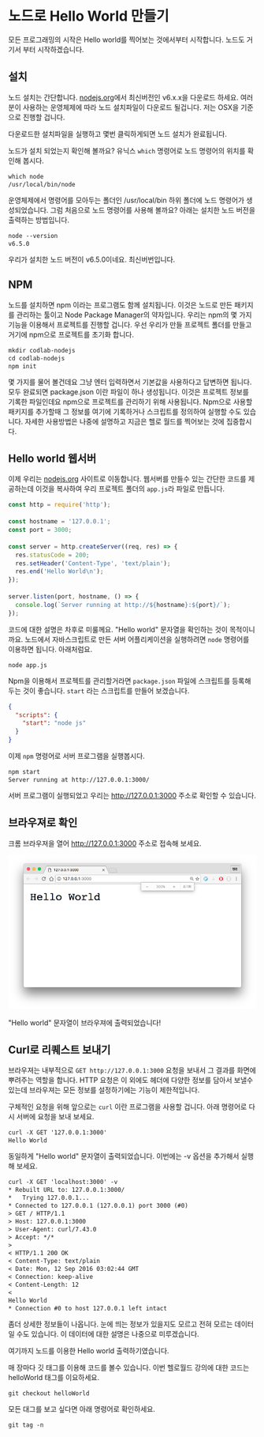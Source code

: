 노드로 Hello World 만들기
=====================

모든 프로그래밍의 시작은 Hello world를 찍어보는 것에서부터 시작합니다. 노드도 거기서 부터 시작하겠습니다.

## 설치

노드 설치는 간단합니다. [nodejs.org](https://nodejs.org/ko/)에서 최신버전인 v6.x.x을 다운로드 하세요. 여러분이 사용하는 운영체제에 따라 노드 설치파일이 다운로드 될겁니다. 저는 OSX을 기준으로 진행할 겁니다.

다운로드한 설치파일을 실행하고 몇번 클릭하게되면 노드 설치가 완료됩니다.

노드가 설치 되었는지 확인해 볼까요? 유닉스 `which` 명령어로 노드 명령어의 위치를 확인해 봅시다.

```
which node
/usr/local/bin/node
```

운영체제에서 명령어를 모아두는 폴더인 /usr/local/bin 하위 폴더에 노드 명령어가 생성되었습니다. 그럼 처음으로 노드 명령어를 사용해 볼까요? 아래는 설치한 노드 버전을 출력하는 방법입니다.

```
node --version
v6.5.0
```

우리가 설치한 노드 버전이 v6.5.0이네요. 최신버번입니다.


## NPM

노드를 설치하면 npm 이라는 프로그램도 함께 설치됩니다. 이것은 노드로 만든 패키지를 관리하는 툴이고 Node Package Manager의 약자입니다. 우리는 npm의 몇 가지 기능을 이용해서 프로젝트를 진행할 겁니다. 우선 우리가 만들 프로젝트 폴더를 만들고 거기에 npm으로 프로젝트를 초기화 합니다.

```
mkdir codlab-nodejs
cd codlab-nodejs
npm init
```

몇 가지를 물어 볼건데요 그냥 엔터 입력하면서 기본값을 사용하다고 답변하면 됩니다. 모두 완료되면 package.json 이란 파일이 하나 생성됩니다. 이것은 프로젝트 정보를 기록한 파일인데요 npm으로 프로젝트를 관리하기 위해 사용됩니다. Npm으로 사용할 패키지를 추가할때 그 정보를 여기에 기록하거나 스크립트를 정의하여 실행할 수도 있습니다. 자세한 사용방법은 나중에 설명하고 지금은 헬로 월드를 찍어보는 것에 집중합시다.


## Hello world 웹서버

이제 우리는 [nodejs.org](https://nodejs.org/dist/latest-v6.x/docs/api/synopsis.html) 사이트로 이동합니다. 웹서버를 만들수 있는 간단한 코드를 제공하는데 이것을 복사하여 우리 프로젝트 폴더의 `app.js`라 파일로 만듭니다.

```javascript
const http = require('http');

const hostname = '127.0.0.1';
const port = 3000;

const server = http.createServer((req, res) => {
  res.statusCode = 200;
  res.setHeader('Content-Type', 'text/plain');
  res.end('Hello World\n');
});

server.listen(port, hostname, () => {
  console.log(`Server running at http://${hostname}:${port}/`);
});
```

코드에 대한 설명은 차후로 미룰께요. "Hello world" 문자열을 확인하는 것이 목적이니까요. 노드에서 자바스크립트로 만든 서버 어플리케이션을 실행하려면 `node` 명령어를 이용하면 됩니다. 아래처럼요.

```
node app.js
```

Npm을 이용해서 프로젝트를 관리할거라면 `package.json` 파일에 스크립트를 등록해 두는 것이 좋습니다. `start` 라는 스크립트를 만들어 보겠습니다.

```json
{
  "scripts": {
    "start": "node js"
  }
}
```

이제 `npm` 명령어로 서버 프로그램을 실행봅시다.

```
npm start
Server running at http://127.0.0.1:3000/
```

서버 프로그램이 실행되었고 우리는 http://127.0.0.1:3000 주소로 확인할 수 있습니다.


## 브라우져로 확인

크롬 브라우져을 열어 http://127.0.0.1:3000  주소로 접속해 보세요.

![](./imgs/result.png)

"Hello world" 문자열이 브라우져에 출력되었습니다!


## Curl로 리퀘스트 보내기

브라우져는 내부적으로 `GET http://127.0.0.1:3000` 요청을 보내서 그 결과를 화면에 뿌려주는 역할을 합니다. HTTP 요청은 이 외에도 헤더에 다양한 정보를 담아서 보낼수 있는데 브라우져는 모든 정보를 설정하기에는 기능이 제한적입니다.

구체적인 요청을 위해 앞으로는 `curl` 이란 프로그램을 사용할 겁니다. 아래 명령어로 다시 서버에 요청을 보내 보세요.

```
curl -X GET '127.0.0.1:3000'
Hello World
```

동일하게 "Hello world" 문자열이 출력되었습니다. 이번에는 -v 옵션을 추가해서 실행해 보세요.

```
curl -X GET 'localhost:3000' -v
* Rebuilt URL to: 127.0.0.1:3000/
*   Trying 127.0.0.1...
* Connected to 127.0.0.1 (127.0.0.1) port 3000 (#0)
> GET / HTTP/1.1
> Host: 127.0.0.1:3000
> User-Agent: curl/7.43.0
> Accept: */*
>
< HTTP/1.1 200 OK
< Content-Type: text/plain
< Date: Mon, 12 Sep 2016 03:02:44 GMT
< Connection: keep-alive
< Content-Length: 12
<
Hello World
* Connection #0 to host 127.0.0.1 left intact
```

좀더 상세한 정보들이 나옵니다. 눈에 띄는 정보가 있을지도 모르고 전혀 모르는 데이터일 수도 있습니다. 이 데이터에 대한 설명은 나중으로 미루겠습니다.

여기까지 노드를 이용한 Hello world 출력하기였습니다.


매 장마다 깃 태그를 이용해 코드를 볼수 있습니다. 이번 헬로월드 강의에 대한 코드는 helloWorld 태그를 이요하세요.

```
git checkout helloWorld
```

모든 대그를 보고 싶다면 아래 명령어로 확인하세요.

```
git tag -n
```
